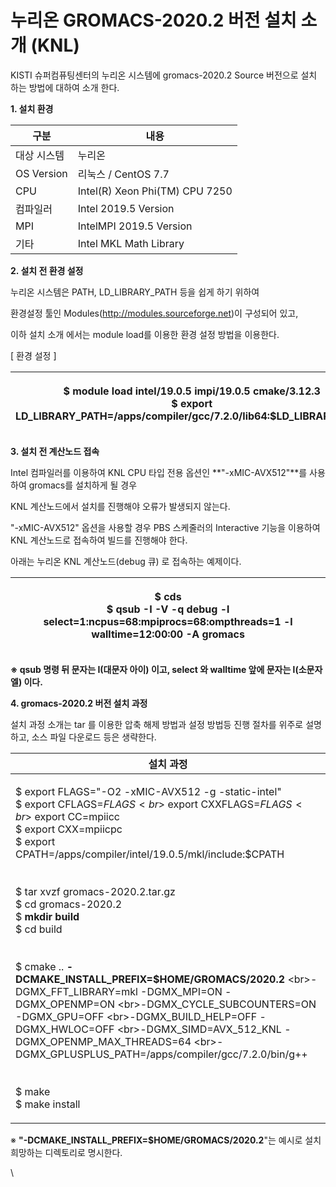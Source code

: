 # 누리온 GROMACS-2020.2 버전 설치 소개 (KNL)

KISTI 슈퍼컴퓨팅센터의 누리온 시스템에 gromacs-2020.2 Source 버전으로 설치 하는 방법에 대하여 소개 한다.

&#x20;

**1. 설치 환경**

&#x20;

&#x20;

|  **구분**      | **내용**                          |
| ------------ | ------------------------------- |
|  대상 시스템      |  누리온                            |
|  OS Version  |  리눅스 / CentOS 7.7               |
|  CPU         |  Intel(R) Xeon Phi(TM) CPU 7250 |
|  컴파일러        |  Intel 2019.5 Version           |
|  MPI         |  IntelMPI 2019.5 Version        |
|  기타          |  Intel MKL Math Library         |

&#x20;

**2. 설치 전 환경 설정**

&#x20;

&#x20; 누리온 시스템은 PATH, LD\_LIBRARY\_PATH 등을 쉽게 하기 위하여&#x20;

&#x20; 환경설정 툴인 Modules(http://modules.sourceforge.net)이 구성되어 있고,

&#x20; 이하 설치 소개 에서는 module load를 이용한 환경 설정 방법을 이용한다.

&#x20;

\[ 환경 설정 ]

| <p> $ module load intel/19.0.5 impi/19.0.5 cmake/3.12.3<br> $ export LD_LIBRARY_PATH=/apps/compiler/gcc/7.2.0/lib64:$LD_LIBRARY_PATH</p> |
| ---------------------------------------------------------------------------------------------------------------------------------------- |

&#x20;**3. 설치 전 계산노드 접속**

Intel 컴파일러를 이용하여 KNL CPU 타입 전용 옵션인 **"-xMIC-AVX512"**를 사용하여 gromacs를 설치하게 될 경우&#x20;

KNL 계산노드에서 설치를 진행해야 오류가 발생되지 않는다.

&#x20;

"-xMIC-AVX512" 옵션을 사용할 경우 PBS 스케줄러의 Interactive 기능을 이용하여 KNL 계산노드로 접속하여 빌드를 진행해야 한다.

아래는 누리온 KNL 계산노드(debug 큐) 로 접속하는 예제이다.

| <p>$ cds<br>$ qsub -I -V -q debug -l select=1:ncpus=68:mpiprocs=68:ompthreads=1 -l walltime=12:00:00 -A gromacs</p> |
| ------------------------------------------------------------------------------------------------------------------- |

**※ qsub 명령 뒤 문자는 I(대문자 아이)  이고, select 와 walltime 앞에 문자는 l(소문자 엘) 이다.**

&#x20;

**4. gromacs-2020.2 버전 설치 과정**

&#x20;설치 과정 소개는 tar 를 이용한 압축 해제 방법과 설정 방법등 진행 절차를 위주로 설명하고, 소스 파일 다운로드 등은 생략한다.  &#x20;

|  **설치 과정**                                                                                                                                                                                                                                                                                                                                                                                                                                                                                                                                                                                                                                                                                                                                             |
| ------------------------------------------------------------------------------------------------------------------------------------------------------------------------------------------------------------------------------------------------------------------------------------------------------------------------------------------------------------------------------------------------------------------------------------------------------------------------------------------------------------------------------------------------------------------------------------------------------------------------------------------------------------------------------------------------------------------------------------------------------ |
| <p>$ export FLAGS="-O2 -xMIC-AVX512 -g -static-intel"<br>$ export CFLAGS=$FLAGS <br>$ export CXXFLAGS=$FLAGS <br>$ export CC=mpiicc <br>$ export CXX=mpiicpc <br>$ export CPATH=/apps/compiler/intel/19.0.5/mkl/include:$CPATH<br><br><br> $ tar xvzf gromacs-2020.2.tar.gz<br> $ cd gromacs-2020.2<br> $ <strong>mkdir build</strong><br> $ cd build<br><br><br> $ cmake .. <strong>-DCMAKE_INSTALL_PREFIX=$HOME/GROMACS/2020.2</strong> \<br>-DGMX_FFT_LIBRARY=mkl -DGMX_MPI=ON -DGMX_OPENMP=ON \<br>-DGMX_CYCLE_SUBCOUNTERS=ON -DGMX_GPU=OFF \<br>-DGMX_BUILD_HELP=OFF -DGMX_HWLOC=OFF \<br>-DGMX_SIMD=AVX_512_KNL -DGMX_OPENMP_MAX_THREADS=64 \<br>-DGMX_GPLUSPLUS_PATH=/apps/compiler/gcc/7.2.0/bin/g++<br><br><br> $ make<br> $ make install</p> |

※ **"-DCMAKE\_INSTALL\_PREFIX=$HOME/GROMACS/2020.2**"는 예시로 설치 희망하는 디렉토리로 명시한다.

\
